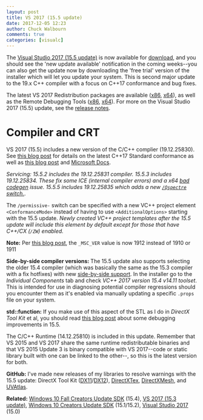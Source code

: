 ```yaml
---
layout: post
title: VS 2017 (15.5 update)
date: 2017-12-05 12:23
author: Chuck Walbourn
comments: true
categories: [visualc]
---
```

The <a href="https://devblogs.microsoft.com/visualstudio/visual-studio-2017-version-15-5-visual-studio-for-mac-released/">Visual Studio 2017 (15.5 update)</a> is now available for <a href="https://www.visualstudio.com/downloads/">download</a>, and you should see the 'new update available' notification in the coming weeks--you can also get the update now by downloading the 'free trial' version of the installer which will let you update your system. This is second major update to the 19.x C++ compiler with a focus on C++17 conformance and bug fixes.
<!--more-->

The latest VS 2017 Redistribution packages are available (<a href="https://aka.ms/vs/15/release/VC_redist.x86.exe">x86</a>, <a href="https://aka.ms/vs/15/release/VC_redist.x64.exe">x64</a>), as well as the Remote Debugging Tools (<a href="https://aka.ms/vs/15/release/RemoteTools.x86ret.enu.exe">x86</a>, <a href="https://aka.ms/vs/15/release/RemoteTools.amd64ret.enu.exe">x64</a>). For more on the Visual Studio 2017 (15.5) update, see the <a href="https://www.visualstudio.com/en-us/news/releasenotes/vs2017-relnotes">release notes</a>.

<h1>Compiler and CRT</h1>

VS 2017 (15.5) includes a new version of the C/C++ complier (19.12.25830). See <a href="https://devblogs.microsoft.com/cppblog/msvc-conformance-improvements-in-visual-studio-2017-version-15-5/">this blog post</a> for details on the latest C++17 Standard conformance as well as <a href="https://devblogs.microsoft.com/cppblog/c17-progress-in-vs-2017-15-5-and-15-6/">this blog post</a> and <a href="https://docs.microsoft.com/en-us/cpp/cpp-conformance-improvements-2017">Microsoft Docs</a>.

<em>Servicing: 15.5.2 includes the 19.12.25831 compiler. 15.5.3 includes 19.12.25834. These fix some ICE (internal compiler errors) and a x64 <a href="https://developercommunity.visualstudio.com/content/problem/163751/vs2017-155-c-compiler-generates-incorrect-code.html">bad codegen</a> issue. 15.5.5 includes 19.12.25835 which adds a new <a href="https://devblogs.microsoft.com/cppblog/spectre-mitigations-in-msvc/"><code>/Qspectre</code> switch.</a></em>.

The <code>/permissive-</code> switch can be specified with a new VC++ project element ``<ConformanceMode>`` instead of having to use ``<AdditionalOptions>`` starting with the 15.5 update. <em>Newly created VC++ project templates after the 15.5 update will include this element by default except for those that have C++/CX (``/ZW``) enabled.</em>

<b>Note:</b> Per <a href="https://devblogs.microsoft.com/cppblog/visual-c-compiler-version/">this blog post</a>, the ``_MSC_VER`` value is now 1912 instead of 1910 or 1911

<strong>Side-by-side compiler versions: </strong>The 15.5 update also supports selecting the older 15.4 compiler (which was basically the same as the 15.3 compiler with a fix hotfixes) with new <a href="https://devblogs.microsoft.com/cppblog/side-by-side-minor-version-msvc-toolsets-in-visual-studio-2017/">side-by-side support</a>. In the installer go to the <em>Individual Components</em><span style="text-decoration: underline"></span> tab and check <em>VC++ 2017 version 15.4 v14.11 toolset</em>. This is intended for use in diagnosing potential compiler regressions should you encounter them as it's enabled via manually updating a specific <code>.props</code> file on your system.

<strong>std::function:</strong> If you make use of this aspect of the STL as I do in <em>DirectX Tool Kit</em> et al, you should read <a href="https://devblogs.microsoft.com/cppblog/improving-the-debugging-experience-for-stdfunction/">this blog post</a> about some debugging improvements in 15.5.

The C/C++ Runtime (14.12.25810) is included in this update. Remember that VS 2015 and VS 2017 share the same runtime redistributable binaries and that VS 2015 Update 3 is binary compatible with VS 2017--code or static library built with one can be linked to the other--, so this is the latest version for both.

<strong>GitHub:</strong> I've made new releases of my libraries to resolve warnings with the 15.5 update: DirectX Tool Kit (<a href="https://github.com/Microsoft/DirectXTK/releases">DX11</a>/<a href="https://github.com/Microsoft/DirectXTK12/releases">DX12</a>), <a href="https://github.com/Microsoft/DirectXTex/releases">DirectXTex</a>, <a href="https://github.com/Microsoft/DirectXMesh/releases">DirectXMesh</a>, and <a href="https://github.com/Microsoft/UVAtlas/releases">UVAtlas</a>.

<strong>Related:</strong> <a href="https://walbourn.github.io/windows-10-fall-creators-update-sdk/">Windows 10 Fall Creators Update SDK</a> (15.4), <a href="https://walbourn.github.io/visual-studio-2017-15-3-update/">VS 2017 (15.3 update)</a>, <a href="https://walbourn.github.io/windows-10-creators-update-sdk/">Windows 10 Creators Update SDK</a> (15.1/15.2), <a href="https://walbourn.github.io/visual-studio-2017/">Visual Studio 2017</a> (15.0)
